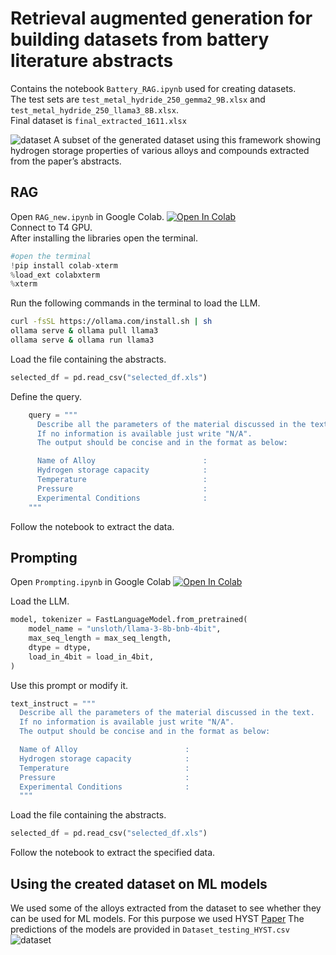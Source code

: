 # Retrieval augmented generation for building datasets from battery literature abstracts
Contains the notebook `Battery_RAG.ipynb` used for creating datasets.\
The test sets are `test_metal_hydride_250_gemma2_9B.xlsx` and `test_metal_hydride_250_llama3_8B.xlsx`.\
Final dataset is `final_extracted_1611.xlsx`

![dataset](https://github.com/catastropiyush/RAG-dataset-gen/blob/main/dataset.png)
A subset of the generated dataset using this framework showing hydrogen storage properties of various alloys and compounds
extracted from the paper’s abstracts.


## RAG
Open `RAG_new.ipynb` in Google Colab.
<a target="_blank" href="https://colab.research.google.com/github/PoulamiSadhukhan5/RAG-for-battery/blob/main/Battery_RAG.ipynb">
  <img src="https://colab.research.google.com/assets/colab-badge.svg" alt="Open In Colab"/>
</a>\
Connect to T4 GPU.\
After installing the libraries open the terminal.
```python
#open the terminal
!pip install colab-xterm
%load_ext colabxterm
%xterm
```
Run the following commands in the terminal to load the LLM.
```bash
curl -fsSL https://ollama.com/install.sh | sh
ollama serve & ollama pull llama3
ollama serve & ollama run llama3
```
Load the file containing the abstracts.
```python
selected_df = pd.read_csv("selected_df.xls")
```
Define the query.
```python
    query = """
      Describe all the parameters of the material discussed in the text.
      If no information is available just write "N/A".
      The output should be concise and in the format as below:

      Name of Alloy                        :
      Hydrogen storage capacity            :
      Temperature                          :
      Pressure                             :
      Experimental Conditions              :
    """
```
Follow the notebook to extract the data.

## Prompting
Open `Prompting.ipynb` in Google Colab
<a target="_blank" href="https://colab.research.google.com/github/catastropiyush/RAG-dataset-gen/blob/main/Prompting.ipynb">
  <img src="https://colab.research.google.com/assets/colab-badge.svg" alt="Open In Colab"/>
</a>

Load the LLM.
```python
model, tokenizer = FastLanguageModel.from_pretrained(
    model_name = "unsloth/llama-3-8b-bnb-4bit",
    max_seq_length = max_seq_length,
    dtype = dtype,
    load_in_4bit = load_in_4bit,
)
```
Use this prompt or modify it.
```python
text_instruct = """
  Describe all the parameters of the material discussed in the text.
  If no information is available just write "N/A".
  The output should be concise and in the format as below:

  Name of Alloy                        :
  Hydrogen storage capacity            :
  Temperature                          :
  Pressure                             :
  Experimental Conditions              :
  """
```
Load the file containing the abstracts.
```python
selected_df = pd.read_csv("selected_df.xls")
```
Follow the notebook to extract the specified data.


## Using the created dataset on ML models
We used some of the alloys extracted from the dataset to see whether they can be used for ML models.
For this purpose we used HYST [Paper](https://www.sciencedirect.com/science/article/pii/S0360319923051224)
The predictions of the models are provided in `Dataset_testing_HYST.csv`
![dataset](https://github.com/catastropiyush/RAG-dataset-gen/blob/main/ML_predict_.png)

